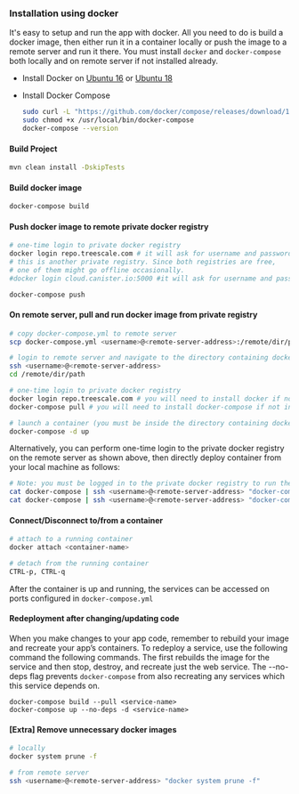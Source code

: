 ### Installation using docker

It's easy to setup and run the app with docker. All you need to do is build a docker image, then either run it in a container locally or push the image to a remote server and run it there. You must install `docker` and `docker-compose` both locally and on remote server if not installed already. 

* Install Docker on [Ubuntu 16](https://www.digitalocean.com/community/tutorials/how-to-install-and-use-docker-on-ubuntu-16-04) or [Ubuntu 18](https://www.digitalocean.com/community/tutorials/how-to-install-and-use-docker-on-ubuntu-18-04)

* Install Docker Compose

  ```bash
  sudo curl -L "https://github.com/docker/compose/releases/download/1.23.1/docker-compose-$(uname -s)-$(uname -m)" -o /usr/local/bin/docker-compose
  sudo chmod +x /usr/local/bin/docker-compose
  docker-compose --version
  ```````

#### Build Project

```bash
mvn clean install -DskipTests
```

#### Build docker image

```bash
docker-compose build
```

#### Push docker image to remote private docker registry

```bash
# one-time login to private docker registry
docker login repo.treescale.com # it will ask for username and password
# this is another private registry. Since both registries are free, 
# one of them might go offline occasionally. 
#docker login cloud.canister.io:5000 #it will ask for username and password

docker-compose push
```

#### On remote server, pull and run docker image from private registry

```bash
# copy docker-compose.yml to remote server
scp docker-compose.yml <username>@<remote-server-address>:/remote/dir/path

# login to remote server and navigate to the directory containing docker-compose.yml
ssh <username>@<remote-server-address>
cd /remote/dir/path

# one-time login to private docker registry
docker login repo.treescale.com # you will need to install docker if not installed already
docker-compose pull # you will need to install docker-compose if not installed already

# launch a container (you must be inside the directory containing docker-compose.yml)
docker-compose -d up
```

Alternatively, you can perform one-time login to the private docker registry on the remote server as shown above, then
directly deploy container from your local machine as follows:
```bash
# Note: you must be logged in to the private docker registry to run these commands
cat docker-compose | ssh <username>@<remote-server-address> "docker-compose -f - pull"
cat docker-compose | ssh <username>@<remote-server-address> "docker-compose -f - up -d"
```

#### Connect/Disconnect to/from a container

```bash
# attach to a running container
docker attach <container-name>

# detach from the running container
CTRL-p, CTRL-q
```

After the container is up and running, the services can be accessed on ports configured in `docker-compose.yml`

#### Redeployment after changing/updating code
When you make changes to your app code, remember to rebuild your image and recreate your app’s containers.
To redeploy a service, use the following command the following commands.
The first rebuilds the image for the service and then stop, destroy, and recreate just the web service.
The --no-deps flag prevents `docker-compose` from also recreating any services which this service depends on.

```
docker-compose build --pull <service-name>
docker-compose up --no-deps -d <service-name>
```

#### [Extra] Remove unnecessary docker images

```bash
# locally
docker system prune -f

# from remote server
ssh <username>@<remote-server-address> "docker system prune -f"
```

